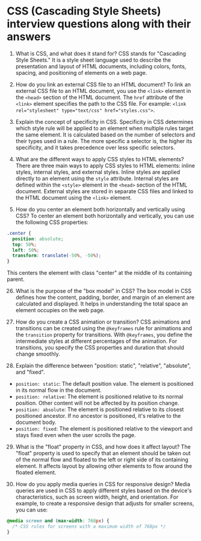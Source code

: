 # CSS (Cascading Style Sheets) interview questions along with their answers

1. What is CSS, and what does it stand for?
   CSS stands for "Cascading Style Sheets." It is a style sheet language used to describe the presentation and layout of HTML documents, including colors, fonts, spacing, and positioning of elements on a web page.

2. How do you link an external CSS file to an HTML document?
   To link an external CSS file to an HTML document, you use the `<link>` element in the `<head>` section of the HTML document. The `href` attribute of the `<link>` element specifies the path to the CSS file. For example: `<link rel="stylesheet" type="text/css" href="styles.css">`.

3. Explain the concept of specificity in CSS.
   Specificity in CSS determines which style rule will be applied to an element when multiple rules target the same element. It is calculated based on the number of selectors and their types used in a rule. The more specific a selector is, the higher its specificity, and it takes precedence over less specific selectors.

4. What are the different ways to apply CSS styles to HTML elements?
   There are three main ways to apply CSS styles to HTML elements: inline styles, internal styles, and external styles. Inline styles are applied directly to an element using the `style` attribute. Internal styles are defined within the `<style>` element in the `<head>` section of the HTML document. External styles are stored in separate CSS files and linked to the HTML document using the `<link>` element.

5. How do you center an element both horizontally and vertically using CSS?
   To center an element both horizontally and vertically, you can use the following CSS properties:

```css
.center {
  position: absolute;
  top: 50%;
  left: 50%;
  transform: translate(-50%, -50%);
}
```

This centers the element with class "center" at the middle of its containing parent.

26. What is the purpose of the "box model" in CSS?
    The box model in CSS defines how the content, padding, border, and margin of an element are calculated and displayed. It helps in understanding the total space an element occupies on the web page.

27. How do you create a CSS animation or transition?
    CSS animations and transitions can be created using the `@keyframes` rule for animations and the `transition` property for transitions. With `@keyframes`, you define the intermediate styles at different percentages of the animation. For transitions, you specify the CSS properties and duration that should change smoothly.

28. Explain the difference between "position: static", "relative", "absolute", and "fixed".

- `position: static`: The default position value. The element is positioned in its normal flow in the document.
- `position: relative`: The element is positioned relative to its normal position. Other content will not be affected by its position change.
- `position: absolute`: The element is positioned relative to its closest positioned ancestor. If no ancestor is positioned, it's relative to the document body.
- `position: fixed`: The element is positioned relative to the viewport and stays fixed even when the user scrolls the page.

29. What is the "float" property in CSS, and how does it affect layout?
    The "float" property is used to specify that an element should be taken out of the normal flow and floated to the left or right side of its containing element. It affects layout by allowing other elements to flow around the floated element.

30. How do you apply media queries in CSS for responsive design?
    Media queries are used in CSS to apply different styles based on the device's characteristics, such as screen width, height, and orientation. For example, to create a responsive design that adjusts for smaller screens, you can use:

```css
@media screen and (max-width: 768px) {
  /* CSS rules for screens with a maximum width of 768px */
}
```
